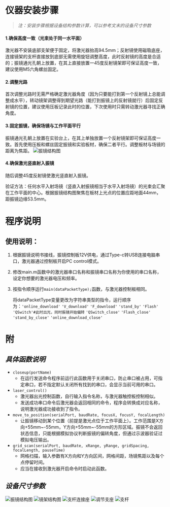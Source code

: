 # 仪器安装步骤
> *注：安装步骤根据设备结构参数计算，可以参考文末的设备尺寸参数*
#### 1.确保高度一致（光束处于同一水平面）
激光器不安装底部支架便于固定，将激光器抬高94.5mm；反射镜使用磁吸底座，连接镜架的支杆直接放到底部无需使用旋钮调整高度，此时反射镜的高度是合适的；振镜通光孔朝上放置，在其上直接放置一45度反射镜架即可保证高度一致，建议使用M5六角螺丝固定。
#### 2.调整光路
首次调整光路时无需严格确定激光器角度（因为只要能打到第一个反射镜上总能调整成水平），转动镜架调整得到期望光路（能打到振镜上的反射镜就行）后固定反射镜的位置，建议使用压板记录此时的位置，下次使用时只需转动激光器寻找正确角度。
#### 3.固定振镜，确保场镜与工作平面平行
振镜通光孔朝上放置在实验台上，在其上单独放置一个反射镜架即可保证高度一致。首先使用压板和螺丝固定振镜和实验板材，确保二者平行。调整板材与场镜的距离为焦距。
![振镜结构图](images/振镜尺寸图.png)
#### 4.确保激光竖直射入振镜
随后调整45度反射镜使激光竖直射入振镜。

验证方法：任何水平入射场镜（竖直入射振镜相当于水平入射场镜）的光束会汇聚在工作平面的中心。根据振镜结构图聚焦在板材上光点的位置应距地面44mm，距振镜边缘53.5mm。
#  程序说明
## 使用说明：
1. 根据振镜说明书接线，振镜控制板12V供电，通过Type-c转USB连接电脑串口，激光器通过控制板开启PC control模式。

2. 修改main.m函数中的激光器串口名称和振镜串口名称为你使用的串口名称，设定你想要的激光器电压和频率。

3. 按指令顺序运行`main(dataPacketType);`函数，与激光器控制板相同。

   将dataPacketType变量更改为字符串类型的指令，运行顺序为：`'online_download'`  `'V_download'`  `'F_download'` `'stand_by'` `'Flash'` `'QSwitch'#此时出光，同时振镜开始偏转` `'QSwitch_close'`  `'Flash_close'` `'stand_by_close'` `'online_download_close'`


# 附
## *具体函数说明*
-  `closeup(portName)`
   -  在运行发送命令程序前运行此函数用于关闭串口，防止串口被占用，可指定串口，若不指定默认关闭所有找到的串口，会显示当前可用的串口。
-  `laser_control()`
   -  激光器出光控制函数，自行输入指令名称，与激光器触控板控制相似。
   -  发送成功串口命令后激光器会返回相同的命令，程序会转换成对应名称，说明激光器成功接收到了指令。
-  `move_to_position(serialPort, baudRate, focusX, focusY, focalLength)`
   -  让振镜移动到某个位置（前提是激光点位于工作平面上）。工作范围是X方向+55mm~-55mm，Y方向+55mm~-55mm的方形区域。振镜不会返回状态信息，只能根据模拟协议判断振镜的偏转角度，但通过示波器验证过模拟电压输出。
-  `grid_scan(serialPort, baudRate, xRange, yRange, gridSpacing, focalLength, pauseTime)`
   -  网格扫描，输入参数有X方向和Y方向区间，网格间距，场镜焦距以及每个点停留时间。
   -  应当在接收到激光器开启命令时启动此函数。
## *设备尺寸参数*

![振镜结构图](images/振镜尺寸图.png)
![镜架结构图](images/镜架尺寸图.png)
![支杆连接座](images/支杆连接座.png)
![调节支座](images/调节支座.png)
![支杆](images/支杆.png)
